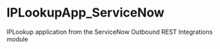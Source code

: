 # IPLookupApp_ServiceNow
IPLookup application from the ServiceNow Outbound REST Integrations module

